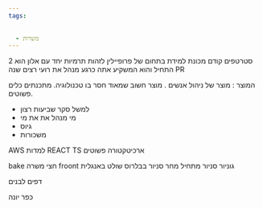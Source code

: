 ```yaml
---
tags:
  
  
  - משרות
---
```


2 סטרטפים קודם מכונת למידת בתחום של פרופיילין  לזהות תרמיות
יחד עם אלון הוא התחיל והוא המשקיע
אתה כרגע מנהל את 
רועי
רצים שנה PR 



המוצר : מוצר של ניהול אנשים . מוצר חשוב שמאוד חסר בו טכנולוגיה. מתכנתים כלים פשוטים.

- למשל סקר שביעות רצון 
- מי מנהל את את מי 
- גיוס 
- משכורות 

AWS למדות
REACT TS
ארכיטקטורה פשוטים 

bake חצי משרה
froont גוניור
סניור מתחיל מחר
סניור בבלרוס שולט באנגלית


דפים לבנים

כפר יונה



